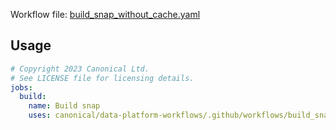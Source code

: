 Workflow file: [build_snap_without_cache.yaml](build_snap_without_cache.yaml)

## Usage
```yaml
# Copyright 2023 Canonical Ltd.
# See LICENSE file for licensing details.
jobs:
  build:
    name: Build snap
    uses: canonical/data-platform-workflows/.github/workflows/build_snap_without_cache.yaml@v2
```